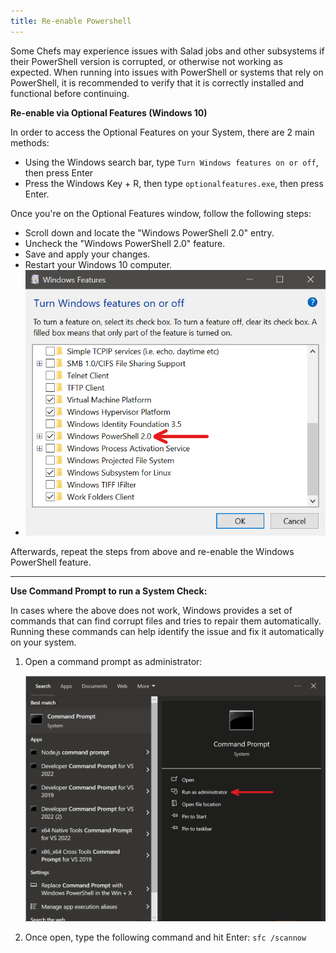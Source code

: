```yaml
---
title: Re-enable Powershell
---
```


Some Chefs may experience issues with Salad jobs and other subsystems if their PowerShell version is corrupted, or
otherwise not working as expected. When running into issues with PowerShell or systems that rely on PowerShell, it is
recommended to verify that it is correctly installed and functional before continuing.

**Re-enable via Optional Features (Windows 10)**

In order to access the Optional Features on your System, there are 2 main methods:

- Using the Windows search bar, type `Turn Windows features on or off`, then press Enter
- Press the Windows Key + R, then type `optionalfeatures.exe`, then press Enter.

Once you're on the Optional Features window, follow the following steps:

- Scroll down and locate the "Windows PowerShell 2.0" entry.
- Uncheck the "Windows PowerShell 2.0" feature.
- Save and apply your changes.
- Restart your Windows 10 computer.
- ![](../../../../content/images/troubleshooting/pc-configuration/re-enable-powershell-1.png)

Afterwards, repeat the steps from above and re-enable the Windows PowerShell feature.

---

**Use Command Prompt to run a System Check:**

In cases where the above does not work, Windows provides a set of commands that can find corrupt files and tries to
repair them automatically. Running these commands can help identify the issue and fix it automatically on your system.

1. Open a command prompt as administrator:

   ![](../../../../content/images/troubleshooting/pc-configuration/re-enable-powershell-2.png)

2. Once open, type the following command and hit Enter: `sfc /scannow`
